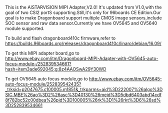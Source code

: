 This is the AISTARVISION MIPI Adapter,V2.0! It's updated from V1.0,with the goal of two CSI2 portS supporting.Still,it's only for 96boards CE Edition.Our goal is to make Dragonboard support multiple CMOS image sensors,include SOC sensor and raw data sensor.Currently we have OV5645 and OV5640 module supported.

To build and flash dragonboard410c firmware,refer to https://builds.96boards.org/releases/dragonboard410c/linaro/debian/16.09/

To get this MIPI adapter board,go to http://www.ebay.com/itm/Dragonboard-MIPI-Adapter-with-OV5645-auto-focus-module-/252839534661?hash=item3ade692045:g:8z4AAOSwA29Y30WD

To get OV5645 auto focus module,go to http://www.ebay.com/itm/OV5645-auto-focus-module/252839542435?_trksid=p2047675.c100005.m1851&_trkparms=aid%3D222007%26algo%3DSIC.MBE%26ao%3D2%26asc%3D40130%26meid%3D5dbd6403abd14cdf8f782bc52c00dbea%26pid%3D100005%26rk%3D1%26rkt%3D6%26sd%3D252839534661




